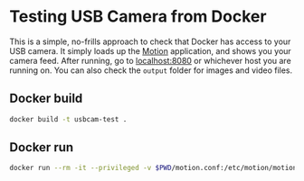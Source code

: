 # Testing USB Camera from Docker
This is a simple, no-frills approach to check that Docker has access to your USB camera. It simply loads up the [Motion](https://motion-project.github.io) application, and shows you your camera feed. After running, go to [localhost:8080](http://localhost:8080) or whichever host you are running on. You can also check the `output` folder for images and video files.

## Docker build
```bash
docker build -t usbcam-test .
```

## Docker run
```bash
docker run --rm -it --privileged -v $PWD/motion.conf:/etc/motion/motion.conf  -v /dev/video0:/dev/video0 -v $PWD/output:/var/lib/motion -p 8080:8080 -p 8081:8081 usbcam-test motion -n
```
